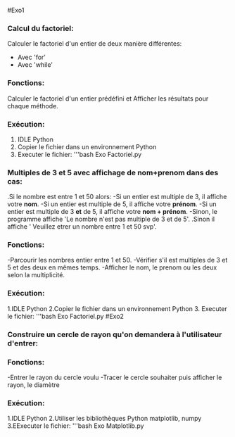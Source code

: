 #Exo1
### Calcul du factoriel:
Calculer le factoriel d'un entier de deux manière différentes:
- Avec 'for'
- Avec 'while'
### Fonctions:
Calculer le factoriel d'un entier prédéfini et Afficher les résultats pour chaque méthode.
### Exécution:
1. IDLE Python
2. Copier le fichier dans un environnement Python
3. Executer le fichier:
   '''bash
   Exo Factoriel.py
### Multiples de 3 et 5 avec affichage de nom+prenom dans des cas:
.Si le nombre est entre 1 et 50 alors:
  -Si un entier est multiple de 3, il affiche votre **nom**.
  -Si un entier est multiple de 5, il affiche votre **prénom**.
  -Si un entier est multiple de 3 **et** de 5, il affiche votre **nom + prénom**.
  -Sinon, le programme affiche 'Le nombre n'est pas multiple de 3 et de 5'.
.Sinon il affiche ' Veuillez etrer un nombre entre 1 et 50 svp'.
### Fonctions:
-Parcourir les nombres entier entre 1 et 50.
-Vérifier s'il est multiples de 3 et 5 et des deux en mêmes temps.
-Afficher le nom, le prenom ou les deux selon la multiplicité.
### Exécution:
1.IDLE Python
2.Copier le fichier dans un environnement Python
3. Executer le fichier:
   '''bash
   Exo Factoriel.py
#Exo2 
### Construire un cercle de rayon qu'on demandera à l'utilisateur d'entrer:
### Fonctions:
-Entrer le rayon du cercle voulu
-Tracer le cercle souhaiter puis afficher le rayon, le diamètre
### Exécution:
1.IDLE Python
2.Utiliser les bibliothèques Python matplotlib, numpy
3.EExecuter le fichier:
   '''bash
   Exo Matplotlib.py
